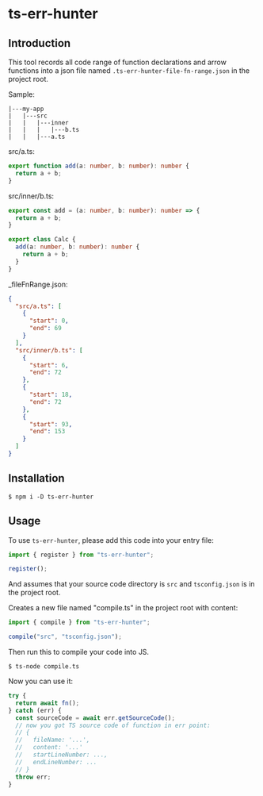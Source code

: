 # ts-err-hunter

## Introduction

This tool records all code range of function declarations and arrow functions into a json file named `.ts-err-hunter-file-fn-range.json` in the project root.

Sample: 

```
|---my-app
|   |---src
|   |   |---inner
|   |   |   |---b.ts
|   |   |---a.ts
```

src/a.ts:
```typescript
export function add(a: number, b: number): number {
  return a + b;
}
```

src/inner/b.ts:
```typescript
export const add = (a: number, b: number): number => {
  return a + b;
}

export class Calc {
  add(a: number, b: number): number {
    return a + b;
  }
}
```

_fileFnRange.json:
```json
{
  "src/a.ts": [
    {
      "start": 0,
      "end": 69
    }
  ],
  "src/inner/b.ts": [
    {
      "start": 6,
      "end": 72
    },
    {
      "start": 18,
      "end": 72
    },
    {
      "start": 93,
      "end": 153
    }
  ]
}
```

## Installation

```shell script
$ npm i -D ts-err-hunter
```

## Usage

To use `ts-err-hunter`, please add this code into your entry file:

```typescript
import { register } from "ts-err-hunter";

register();
```

And assumes that your source code directory is `src` and `tsconfig.json` is in the project root.

Creates a new file named "compile.ts" in the project root with content:

```typescript
import { compile } from "ts-err-hunter";

compile("src", "tsconfig.json");
```

Then run this to compile your code into JS.

```shell script
$ ts-node compile.ts
```

Now you can use it:

```typescript
try {
  return await fn();
} catch (err) {
  const sourceCode = await err.getSourceCode();
  // now you got TS source code of function in err point:
  // {
  //   fileName: '...',
  //   content: '...'
  //   startLineNumber: ...,
  //   endLineNumber: ...
  // }
  throw err;
}
```